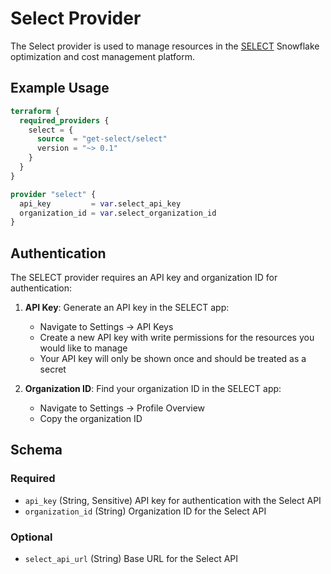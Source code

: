 <!-- /docs/ is auto generated from the provider schema, and the templates in /templates do not edit files in /docs directly. -->

# Select Provider

The Select provider is used to manage resources in the [SELECT](https://select.dev) Snowflake optimization and cost management platform.

## Example Usage

```terraform
terraform {
  required_providers {
    select = {
      source  = "get-select/select"
      version = "~> 0.1"
    }
  }
}

provider "select" {
  api_key         = var.select_api_key
  organization_id = var.select_organization_id
}
```

## Authentication

The SELECT provider requires an API key and organization ID for authentication:

1. **API Key**: Generate an API key in the SELECT app:
   - Navigate to Settings → API Keys
   - Create a new API key with write permissions for the resources you would like to manage
   - Your API key will only be shown once and should be treated as a secret
   
2. **Organization ID**: Find your organization ID in the SELECT app:
   - Navigate to Settings → Profile Overview
   - Copy the organization ID

<!-- schema generated by tfplugindocs -->
## Schema

### Required

- `api_key` (String, Sensitive) API key for authentication with the Select API
- `organization_id` (String) Organization ID for the Select API

### Optional

- `select_api_url` (String) Base URL for the Select API 